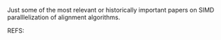 
Just some of the most relevant or historically important papers on SIMD paralllelization of alignment algorithms.


REFS:










